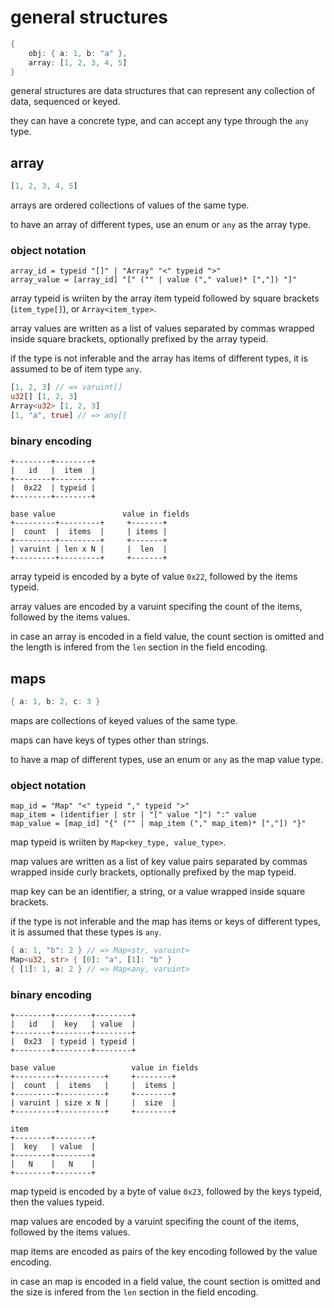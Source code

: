 # general structures
```rust
{
	obj: { a: 1, b: "a" },
	array: [1, 2, 3, 4, 5]
}
```
general structures are data structures that can represent any collection of data, sequenced or keyed.

they can have a concrete type, and can accept any type through the `any` type.

## array
```javascript
[1, 2, 3, 4, 5]
```
arrays are ordered collections of values of the same type.

to have an array of different types, use an enum or `any` as the array type.

### object notation
```
array_id = typeid "[]" | "Array" "<" typeid ">"
array_value = [array_id] "[" ("" | value ("," value)* [","]) "]"
```
array typeid is wriiten by the array item typeid followed by square brackets (`item_type[]`), or `Array<item_type>`.

array values are written as a list of values separated by commas wrapped inside square brackets, optionally prefixed by the array typeid.

if the type is not inferable and the array has items of different types, it is assumed to be of item type `any`.

```rust
[1, 2, 3] // => varuint[]
u32[] [1, 2, 3]
Array<u32> [1, 2, 3]
[1, "a", true] // => any[]
```

### binary encoding
```
+--------+--------+
|   id   |  item  |
+--------+--------+
|  0x22  | typeid |
+--------+--------+

base value               value in fields    
+---------+---------+     +-------+
|  count  |  items  |     | items |
+---------+---------+     +-------+
| varuint | len x N |     |  len  |
+---------+---------+     +-------+
```
array typeid is encoded by a byte of value `0x22`, followed by the items typeid.

array values are encoded by a varuint specifing the count of the items, followed by the items values.

in case an array is encoded in a field value, the count section is omitted and the length is infered from the `len` section in the field encoding.

## maps
```rust
{ a: 1, b: 2, c: 3 }
```
maps are collections of keyed values of the same type.

maps can have keys of types other than strings.

to have a map of different types, use an enum or `any` as the map value type.

### object notation
```
map_id = "Map" "<" typeid "," typeid ">"
map_item = (identifier | str | "[" value "]") ":" value
map_value = [map_id] "{" ("" | map_item ("," map_item)* [","]) "}"
```
map typeid is wriiten by `Map<key_type, value_type>`.

map values are written as a list of key value pairs separated by commas wrapped inside curly brackets, optionally prefixed by the map typeid.

map key can be an identifier, a string, or a value wrapped inside square brackets.

if the type is not inferable and the map has items or keys of different types, it is assumed that these types is `any`.
```rust
{ a: 1, "b": 2 } // => Map<str, varuint>
Map<u32, str> { [0]: "a", [1]: "b" }
{ [1]: 1, a: 2 } // => Map<any, varuint>
```

### binary encoding
```
+--------+--------+--------+
|   id   |  key   | value  |
+--------+--------+--------+
|  0x23  | typeid | typeid |
+--------+--------+--------+

base value                 value in fields    
+---------+----------+     +--------+     
|  count  |  items   |     |  items |
+---------+----------+     +--------+
| varuint | size x N |     |  size  |
+---------+----------+     +--------+

item
+--------+--------+
|  key   | value  |
+--------+--------+
|   N    |   N    |
+--------+--------+
```
map typeid is encoded by a byte of value `0x23`, followed by the keys typeid, then the values typeid.

map values are encoded by a varuint specifing the count of the items, followed by the items values.

map items are encoded as pairs of the key encoding followed by the value encoding.

in case an map is encoded in a field value, the count section is omitted and the size is infered from the `len` section in the field encoding.